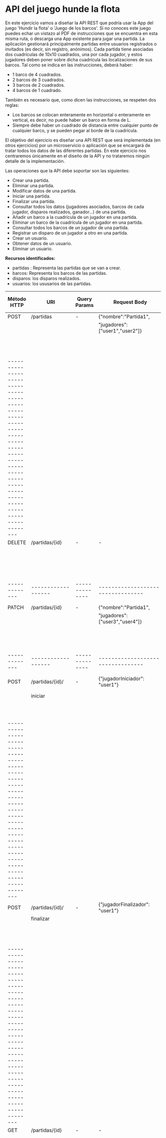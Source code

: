 # API del juego hunde la flota

En este ejercicio vamos a diseñar la API REST que podría usar la App del juego 'Hundir la flota' o 'Juego de los barcos'.
Si no conoces este juego puedes echar un vistazo al PDF de instrucciones que se encuentra en esta misma ruta, o descarga una App existente para jugar una partida. La aplicación gestionará principalmente partidas entre usuarios registrados o invitados (es decir, sin registro, anónimos). Cada partida tiene asociadas dos cuadrículas de 10x10 cuadrados, una por cada jugador, y estos jugadores deben poner sobre dicha cuadrícula las localizaciones de sus barcos. Tal como se indica en las instrucciones, deberá haber:
- 1 barco de 4 cuadrados.
- 2 barcos de 3 cuadrados.
- 3 barcos de 2 cuadrados.
- 4 barcos de 1 cuadrado.

También es necesario que, como dicen las instrucciones, se respeten dos reglas:
- Los barcos se colocan enteramente en horizontal o enteramente en vertical, es decir, no puede haber un barco en forma de L.
- Siempre debe haber un cuadrado de distancia entre cualquier punto de cualquier barco, y se pueden pegar al borde de la cuadrícula.

El objetivo del ejercicio es diseñar una API REST que será implementada (en otros ejercicios) por un microservicio o aplicación que se encargará de tratar todos los datos de las diferentes partidas. En este ejercicio nos centraremos únicamente en el diseño de la API y no trataremos ningún detalle de la implementación.

Las operaciones que la API debe soportar son las siguientes:
- Crear una partida.
- Eliminar una partida.
- Modificar datos de una partida.
- Iniciar una partida.
- Finalizar una partida.
- Consultar todos los datos (jugadores asociados, barcos de cada jugador, disparos realizados, ganador...) de una partida.
- Añadir un barco a la cuadrícula de un jugador en una partida.
- Eliminar un barco de la cuadrícula de un jugador en una partida.
- Consultar todos los barcos de un jugador de una partida.
- Registrar un disparo de un jugador a otro en una partida.
- Crear un usuario.
- Obtener datos de un usuario.
- Eliminar un usuario.

**Recursos identificados:**
- partidas : Representa las partidas que se van a crear.
- barcos: Representa los barcos de las partidas.
- disparos: los disparos realizados.
- usuarios: los ususarios de las partidas.


| Método HTTP | URI              | Query Params | Request Body                    | Response Body                   | Códigos HTTP de respuesta |
|-------------|------------------|--------------|---------------------------------|---------------------------------|-------------------------  |
| POST        | /partidas        | -            | {"nombre":"Partida1",           |   {"id": 1,                     | 201                       |
|             |                  |              |  "jugadores":["user1","user2"]} |    "nombre":"Partida1",         | 400                       |
|             |                  |              |                                 |    "estado": "pendiente"}       | 409                       |
|             |                  |              |                                 |                                 | 500                       |
|-----------------------------------------------------------------------------------------------------------------------------------------------|
| DELETE      | /partidas/{id}   | -            | -                               |  {"accion":"Eliminar"           | 200                       |
|             |                  |              |                                 |   "nombre": "Partida1"}         | 400                       |
|             |                  |              |                                 |                                 | 404                       |
|             |                  |              |                                 |                                 | 500                       |
|-------------|------------------|--------------|---------------------------------|---------------------------------|---------------------------|
| PATCH       | /partidas/{id}   | -            | {"nombre":"Partida1",           |   {"id": 1,                     | 200                       |
|             |                  |              |  "jugadores":["user3","user4"]} |    "accion": "Modificada"       | 400                       |
|             |                  |              |                                 |    "nombre": "Partida1"}        | 404                       |
|             |                  |              |                                 |                                 | 500                       |
|-------------|------------------|--------------|---------------------------------|---------------------------------|---------------------------|
| POST        | /partidas/{id}/  | -            | {"jugadorIniciador": "user1"}   |   {"mensaje": "ha comenzado",   | 201                       |
|             | iniciar          |              |                                 |    "estado": "en_curso"}        | 400                       |
|             |                  |              |                                 |                                 | 404                       |
|             |                  |              |                                 |                                 | 500                       |
|-----------------------------------------------------------------------------------------------------------------------------------------------|
| POST        | /partidas/{id}/  | -            | {"jugadorFinalizador": "user1"} |   {"mensaje": "ha finalizado",  | 201                       |
|             | finalizar        |              |                                 |    "ganador": "user1",          | 400                       |
|             |                  |              |                                 |    "estado": "finalizada"}      | 404                       |
|             |                  |              |                                 |                                 | 500                       |
|-----------------------------------------------------------------------------------------------------------------------------------------------|
| GET         | /partidas/{id}   | -            | -                               |   {"id": 1,                     | 200                       |
|             |                  |              |                                 |    "nombre":"Partida1",         | 400                       |
|             |                  |              |                                 |    "estado": "finalizada",      | 404                       |
|             |                  |              |                                 |    "jugadores": [               | 500                       |
|             |                  |              |                                 |        {"nombre": "Usuario1",   |                           |
|             |                  |              |                                 |         "jugadas": ["A3"...],   |                           |
|             |                  |              |                                 |         "barcos": [             |                           |
|             |                  |              |                                 |            {"tipo": "barco_4",  |                           |
|             |                  |              |                                 |             "orientacion": "V"},|                           |
|             |                  |              |                                 |            {"tipo": "barco_2",  |                           |
|             |                  |              |                                 |             "orientacion": "h"} |                           |
|             |                  |              |                                 |             ]}]}                |                           |
|-----------------------------------------------------------------------------------------------------------------------------------------------|
| POST        | /partidas/{id}/  | -            | {"tipo": "barco_4",             |   {"id": 1,                     | 201                       |
|             | jugadores/       |              |  "posicion": {                  |    "tipo": "barco_4",           | 400                       |
|             | {jugadorId}/     |              |               "fila": 2,        |    "orientacion": "vertical"}   | 409                       |
|             | barcos           |              |               "columna": 3      |                                 | 500                       |
|             |                  |              |               },                |                                 |                           |
|             |                  |              |  "orientacion": "V" }           |                                 |                           |
|-----------------------------------------------------------------------------------------------------------------------------------------------|
| DELETE      | /partidas/{id}/  | -            | -                               |   {"accion":"Eliminar",         | 200                       |
|             | jugadores/       |              |                                 |    "tipo": "barco_4"}           | 400                       |
|             | {jugadorId}/     |              |                                 |                                 | 409                       |
|             | barcos/{barcoId} |              |                                 |                                 | 500                       |
|             |                  |              |                                 |                                 |                           |
|             |                  |              |                                 |                                 |                           |
|-----------------------------------------------------------------------------------------------------------------------------------------------|
| GET         | /partidas/{id}/  | -            | -                               |   {"jugador": "user1",          | 200                       |
|             | jugadores/       |              |                                 |    "barcos": [                  | 400                       |
|             | {jugadorId}/     |              |                                 |       {"tipo": "barco_4",       | 404                       |
|             | barcos           |              |                                 |        "posicion": {            | 500                       |
|             |                  |              |                                 |            "fila": 0,           |                           |
|             |                  |              |                                 |            "columna": 2         |                           |
|             |                  |              |                                 |            },                   |                           |
|             |                  |              |                                 |        "orientacion": "V"       |                           |
|             |                  |              |                                 |         },                      |                           |
|             |                  |              |                                 |        // ... otros barcos ...  |                           |
|             |                  |              |                                 |        ]                        |                           |
|             |                  |              |                                 |     }                           |                           |
|-----------------------------------------------------------------------------------------------------------------------------------------------|
| POST        | /partidas/{id}/  | -            | {"jugador": "user1",            |   {"resultado": "agua"}         | 201                       |
|             | disparos         |              |  "fila": 5,                     |                                 | 400                       |
|             |                  |              |  "columna": 6}                  |                                 | 404                       |
|             |                  |              |                                 |                                 | 409                       |
|             |                  |              |                                 |                                 | 500                       |
|-----------------------------------------------------------------------------------------------------------------------------------------------|
| POST        | /usuarios/       | -            | {"nombre": "user3",             |   {"id": 1,                     | 201                       |
|             |                  |              |  "correo": "correo@us.com"      |    "nombre": "user3"}           | 400                       |
|             |                  |              |  "password":"*********",        |                                 | 409                       |
|             |                  |              |  "dirección":"Direccion1"}      |                                 | 500                       |
|             |                  |              |                                 |                                 |                           |
|             |                  |              |                                 |                                 |                           |
|-----------------------------------------------------------------------------------------------------------------------------------------------|
| GET         | /usuarios/{id}   | -            | -                               |   {"id": 1,                     | 200                       |
|             |                  |              |                                 |    "nombre": "user3",           | 400                       |
|             |                  |              |                                 |    "correo": "correo@us.com"}   | 404                       |
|             |                  |              |                                 |                                 | 500                       |
|             |                  |              |                                 |                                 |                           |
|             |                  |              |                                 |                                 |                           |
|-----------------------------------------------------------------------------------------------------------------------------------------------|
| DELETE      | /usuarios/{id}   | -            | -                               |   {"accion":"Eliminar",         | 200                       |
|             |                  |              |                                 |    "nombre": "user3"}           | 400                       |
|             |                  |              |                                 |                                 | 404                       |
|             |                  |              |                                 |                                 | 500                       |
|             |                  |              |                                 |                                 |                           |
|             |                  |              |                                 |                                 |                           |
|-----------------------------------------------------------------------------------------------------------------------------------------------|